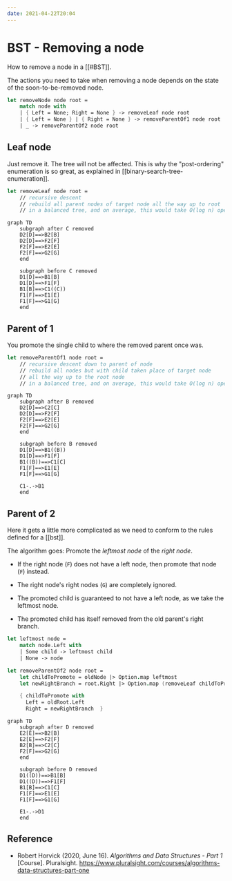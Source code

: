 ```yaml
---
date: 2021-04-22T20:04
---
```


# BST - Removing a node

How to remove a node in a [[#BST]].

The actions you need to take when removing a node depends on the state of the
soon-to-be-removed node.

```fsharp
let removeNode node root =
    match node with
    | { Left = None; Right = None } -> removeLeaf node root
    | { Left = None } | { Right = None } -> removeParentOf1 node root
    | _ -> removeParentOf2 node root
```

## Leaf node

Just remove it. The tree will not be affected. This is why the "post-ordering"
enumeration is so great, as explained in [[binary-search-tree-enumeration]].

```fsharp
let removeLeaf node root =
    // recursive descent
    // rebuild all parent nodes of target node all the way up to root
    // in a balanced tree, and on average, this would take O(log n) operations
```

```{.mermaid}
graph TD
    subgraph after C removed
    D2[D]==>B2[B]
    D2[D]==>F2[F]
    F2[F]==>E2[E]
    F2[F]==>G2[G]
    end

    subgraph before C removed
    D1[D]==>B1[B]
    D1[D]==>F1[F]
    B1[B]==>C1((C))
    F1[F]==>E1[E]
    F1[F]==>G1[G]
    end
```

## Parent of 1

You promote the single child to where the removed parent once was.

```fsharp
let removeParentOf1 node root =
    // recursive descent down to parent of node
    // rebuild all nodes but with child taken place of target node
    // all the way up to the root node
    // in a balanced tree, and on average, this would take O(log n) operations
```

```{.mermaid}
graph TD
    subgraph after B removed
    D2[D]==>C2[C]
    D2[D]==>F2[F]
    F2[F]==>E2[E]
    F2[F]==>G2[G]
    end

    subgraph before B removed
    D1[D]==>B1((B))
    D1[D]==>F1[F]
    B1((B))==>C1[C]
    F1[F]==>E1[E]
    F1[F]==>G1[G]
    
    C1-.->B1
    end
```

## Parent of 2

Here it gets a little more complicated as we need to conform to the rules
defined for a [[bst]].

The algorithm goes: Promote the *leftmost node* of the *right node*.

- If the right node (`F`) does not have a left node, then promote that node
  (`F`) instead.

- The right node's right nodes (`G`) are completely ignored.

- The promoted child is guaranteed to not have a left node, as we take the
  leftmost node.

- The promoted child has itself removed from the old parent's right branch.

```fsharp
let leftmost node =
    match node.Left with
    | Some child -> leftmost child
    | None -> node

let removeParentOf2 node root =
    let childToPromote = oldNode |> Option.map leftmost
    let newRightBranch = root.Right |> Option.map (removeLeaf childToPromote)

    { childToPromote with
      Left = oldRoot.Left
      Right = newRightBranch  }
```

```{.mermaid}
graph TD
    subgraph after D removed
    E2[E]==>B2[B]
    E2[E]==>F2[F]
    B2[B]==>C2[C]
    F2[F]==>G2[G]
    end

    subgraph before D removed
    D1((D))==>B1[B]
    D1((D))==>F1[F]
    B1[B]==>C1[C]
    F1[F]==>E1[E]
    F1[F]==>G1[G]
    
    E1-.->D1
    end
```

## Reference

- Robert Horvick (2020, June 16). *Algorithms and Data Structures - Part 1*
  [Course]. Pluralsight. <https://www.pluralsight.com/courses/algorithms-data-structures-part-one>
